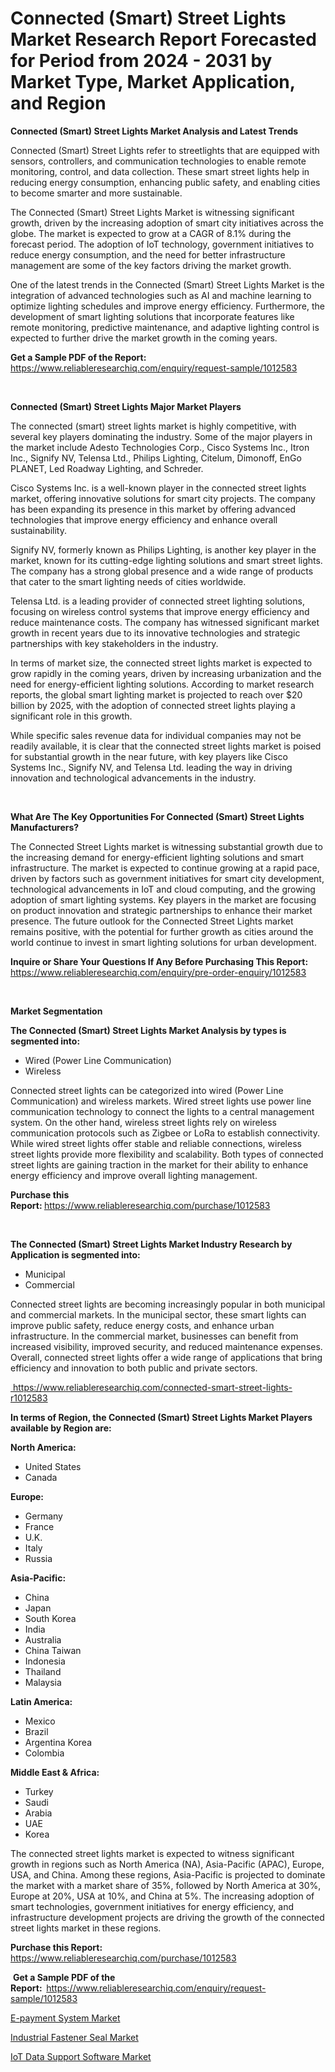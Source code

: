<p><h1>Connected (Smart) Street Lights Market Research Report Forecasted for Period from 2024 -  2031 by Market Type, Market Application, and Region</h1></p><p><strong>Connected (Smart) Street Lights Market Analysis and Latest Trends</strong></p>
<p><p>Connected (Smart) Street Lights refer to streetlights that are equipped with sensors, controllers, and communication technologies to enable remote monitoring, control, and data collection. These smart street lights help in reducing energy consumption, enhancing public safety, and enabling cities to become smarter and more sustainable.</p><p>The Connected (Smart) Street Lights Market is witnessing significant growth, driven by the increasing adoption of smart city initiatives across the globe. The market is expected to grow at a CAGR of 8.1% during the forecast period. The adoption of IoT technology, government initiatives to reduce energy consumption, and the need for better infrastructure management are some of the key factors driving the market growth.</p><p>One of the latest trends in the Connected (Smart) Street Lights Market is the integration of advanced technologies such as AI and machine learning to optimize lighting schedules and improve energy efficiency. Furthermore, the development of smart lighting solutions that incorporate features like remote monitoring, predictive maintenance, and adaptive lighting control is expected to further drive the market growth in the coming years.</p></p>
<p><strong>Get a Sample PDF of the Report:&nbsp;</strong> <a href="https://www.reliableresearchiq.com/enquiry/request-sample/1012583">https://www.reliableresearchiq.com/enquiry/request-sample/1012583</a></p>
<p>&nbsp;</p>
<p><strong>Connected (Smart) Street Lights Major Market Players</strong></p>
<p><p>The connected (smart) street lights market is highly competitive, with several key players dominating the industry. Some of the major players in the market include Adesto Technologies Corp., Cisco Systems Inc., Itron Inc., Signify NV, Telensa Ltd., Philips Lighting, Citelum, Dimonoff, EnGo PLANET, Led Roadway Lighting, and Schreder.</p><p>Cisco Systems Inc. is a well-known player in the connected street lights market, offering innovative solutions for smart city projects. The company has been expanding its presence in this market by offering advanced technologies that improve energy efficiency and enhance overall sustainability. </p><p>Signify NV, formerly known as Philips Lighting, is another key player in the market, known for its cutting-edge lighting solutions and smart street lights. The company has a strong global presence and a wide range of products that cater to the smart lighting needs of cities worldwide.</p><p>Telensa Ltd. is a leading provider of connected street lighting solutions, focusing on wireless control systems that improve energy efficiency and reduce maintenance costs. The company has witnessed significant market growth in recent years due to its innovative technologies and strategic partnerships with key stakeholders in the industry.</p><p>In terms of market size, the connected street lights market is expected to grow rapidly in the coming years, driven by increasing urbanization and the need for energy-efficient lighting solutions. According to market research reports, the global smart lighting market is projected to reach over $20 billion by 2025, with the adoption of connected street lights playing a significant role in this growth.</p><p>While specific sales revenue data for individual companies may not be readily available, it is clear that the connected street lights market is poised for substantial growth in the near future, with key players like Cisco Systems Inc., Signify NV, and Telensa Ltd. leading the way in driving innovation and technological advancements in the industry.</p></p>
<p>&nbsp;</p>
<p><strong>What Are The Key Opportunities For Connected (Smart) Street Lights Manufacturers?</strong></p>
<p><p>The Connected Street Lights market is witnessing substantial growth due to the increasing demand for energy-efficient lighting solutions and smart infrastructure. The market is expected to continue growing at a rapid pace, driven by factors such as government initiatives for smart city development, technological advancements in IoT and cloud computing, and the growing adoption of smart lighting systems. Key players in the market are focusing on product innovation and strategic partnerships to enhance their market presence. The future outlook for the Connected Street Lights market remains positive, with the potential for further growth as cities around the world continue to invest in smart lighting solutions for urban development.</p></p>
<p><strong>Inquire or Share Your Questions If Any Before Purchasing This Report:</strong> <a href="https://www.reliableresearchiq.com/enquiry/pre-order-enquiry/1012583">https://www.reliableresearchiq.com/enquiry/pre-order-enquiry/1012583</a></p>
<p>&nbsp;</p>
<p><strong>Market Segmentation</strong></p>
<p><strong>The Connected (Smart) Street Lights Market Analysis by types is segmented into:</strong></p>
<p><ul><li>Wired (Power Line Communication)</li><li>Wireless</li></ul></p>
<p><p>Connected street lights can be categorized into wired (Power Line Communication) and wireless markets. Wired street lights use power line communication technology to connect the lights to a central management system. On the other hand, wireless street lights rely on wireless communication protocols such as Zigbee or LoRa to establish connectivity. While wired street lights offer stable and reliable connections, wireless street lights provide more flexibility and scalability. Both types of connected street lights are gaining traction in the market for their ability to enhance energy efficiency and improve overall lighting management.</p></p>
<p><strong>Purchase this Report:&nbsp;</strong><a href="https://www.reliableresearchiq.com/purchase/1012583">https://www.reliableresearchiq.com/purchase/1012583</a></p>
<p>&nbsp;</p>
<p><strong>The Connected (Smart) Street Lights Market Industry Research by Application is segmented into:</strong></p>
<p><ul><li>Municipal</li><li>Commercial</li></ul></p>
<p><p>Connected street lights are becoming increasingly popular in both municipal and commercial markets. In the municipal sector, these smart lights can improve public safety, reduce energy costs, and enhance urban infrastructure. In the commercial market, businesses can benefit from increased visibility, improved security, and reduced maintenance expenses. Overall, connected street lights offer a wide range of applications that bring efficiency and innovation to both public and private sectors.</p></p>
<p><a href="https://www.reliableresearchiq.com/connected-smart-street-lights-r1012583">&nbsp;https://www.reliableresearchiq.com/connected-smart-street-lights-r1012583</a></p>
<p><strong>In terms of Region, the Connected (Smart) Street Lights Market Players available by Region are:</strong></p>
<p>
    <p> <strong> North America: </strong>
        <ul>
            <li>United States</li>
            <li>Canada</li>
        </ul>
        </p> 
    <p> <strong> Europe: </strong>
        <ul>
            <li>Germany</li>
            <li>France</li>
            <li>U.K.</li>
            <li>Italy</li>
            <li>Russia</li>
        </ul>
        </p> 
    <p> <strong> Asia-Pacific: </strong>
        <ul>
            <li>China</li>
            <li>Japan</li>
            <li>South Korea</li>
            <li>India</li>
            <li>Australia</li>
            <li>China Taiwan</li>
            <li>Indonesia</li>
            <li>Thailand</li>
            <li>Malaysia</li>
        </ul>
        </p> 
    <p> <strong> Latin America: </strong>
        <ul>
            <li>Mexico</li>
            <li>Brazil</li>
            <li>Argentina Korea</li>
            <li>Colombia</li>
        </ul>
        </p> 
    <p> <strong> Middle East & Africa: </strong>
        <ul>
            <li>Turkey</li>
            <li>Saudi</li>
            <li>Arabia</li>
            <li>UAE</li>
            <li>Korea</li>
        </ul>
    </p>
    </p>
<p><p>The connected street lights market is expected to witness significant growth in regions such as North America (NA), Asia-Pacific (APAC), Europe, USA, and China. Among these regions, Asia-Pacific is projected to dominate the market with a market share of 35%, followed by North America at 30%, Europe at 20%, USA at 10%, and China at 5%. The increasing adoption of smart technologies, government initiatives for energy efficiency, and infrastructure development projects are driving the growth of the connected street lights market in these regions.</p></p>
<p><strong>Purchase this Report: </strong><a href="https://www.reliableresearchiq.com/purchase/1012583">https://www.reliableresearchiq.com/purchase/1012583</a></p>
<p>&nbsp;<strong>Get a Sample PDF of the Report:&nbsp;&nbsp;</strong><a href="https://www.reliableresearchiq.com/enquiry/request-sample/1012583">https://www.reliableresearchiq.com/enquiry/request-sample/1012583</a></p>
<p><strong></strong></p>
<p><p><a href="https://github.com/JosephMorgnlvXXff/Market-Research-Report-List-1/blob/main/e-payment-system-market.md">E-payment System Market</a></p><p><a href="https://view.publitas.com/reportprime-1/industrial-fastener-seal-industry-analysis-report-its-market-size-share-trends-by-application-region-competitive-strategies-2024-2031/">Industrial Fastener Seal Market</a></p><p><a href="https://github.com/ochgvvcj16/Market-Research-Report-List-1/blob/main/iot-data-support-software-market.md">IoT Data Support Software Market</a></p></p>